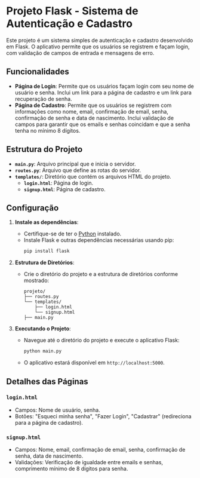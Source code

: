 # Projeto Flask - Sistema de Autenticação e Cadastro

Este projeto é um sistema simples de autenticação e cadastro desenvolvido em Flask. O aplicativo permite que os usuários se registrem e façam login, com validação de campos de entrada e mensagens de erro.

## Funcionalidades

- **Página de Login**: Permite que os usuários façam login com seu nome de usuário e senha. Inclui um link para a página de cadastro e um link para recuperação de senha.
- **Página de Cadastro**: Permite que os usuários se registrem com informações como nome, email, confirmação de email, senha, confirmação de senha e data de nascimento. Inclui validação de campos para garantir que os emails e senhas coincidam e que a senha tenha no mínimo 8 dígitos.

## Estrutura do Projeto

- **`main.py`**: Arquivo principal que e inicia o servidor.
- **`routes.py`**: Arquivo que define as rotas do servidor.
- **`templates/`**: Diretório que contém os arquivos HTML do projeto.
  - **`login.html`**: Página de login.
  - **`signup.html`**: Página de cadastro.

## Configuração

1. **Instale as dependências**:
   - Certifique-se de ter o [Python](https://www.python.org/) instalado.
   - Instale Flask e outras dependências necessárias usando pip:
     ```bash
     pip install flask
     ```

2. **Estrutura de Diretórios**:
   - Crie o diretório do projeto e a estrutura de diretórios conforme mostrado:
     ```
     projeto/
     ├── routes.py
     └── templates/
         ├── login.html
         └── signup.html
     ├── main.py
     ```

3. **Executando o Projeto**:
   - Navegue até o diretório do projeto e execute o aplicativo Flask:
     ```bash
     python main.py
     ```
   - O aplicativo estará disponível em `http://localhost:5000`.

## Detalhes das Páginas

### `login.html`

- Campos: Nome de usuário, senha.
- Botões: "Esqueci minha senha", "Fazer Login", "Cadastrar" (redireciona para a página de cadastro).

### `signup.html`

- Campos: Nome, email, confirmação de email, senha, confirmação de senha, data de nascimento.
- Validações: Verificação de igualdade entre emails e senhas, comprimento mínimo de 8 dígitos para senha.
